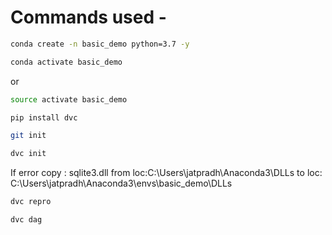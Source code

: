 # Commands used -


```bash
conda create -n basic_demo python=3.7 -y
```

```bash
conda activate basic_demo
```
or 

```bash
source activate basic_demo
```

```bash
pip install dvc
```

```bash
git init
```

```bash
dvc init
```

If error copy : sqlite3.dll from loc:C:\Users\jatpradh\Anaconda3\DLLs to loc: C:\Users\jatpradh\Anaconda3\envs\basic_demo\DLLs

```bash
dvc repro
```

```bash
dvc dag
```
